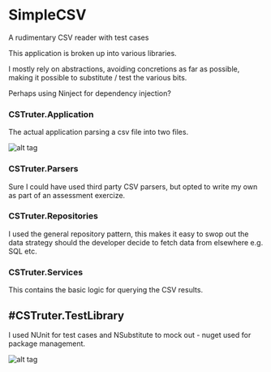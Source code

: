 # SimpleCSV
A rudimentary CSV reader with test cases 

This application is broken up into various libraries.

I mostly rely on abstractions, avoiding concretions as far as 
possible, making it possible to substitute / test the various bits.

Perhaps using Ninject for dependency injection?

### CSTruter.Application
The actual application parsing a csv file into two files.

![alt tag](http://cstruter.com/uploads/app.jpg)

### CSTruter.Parsers
Sure I could have used third party CSV parsers, but opted to write my
own as part of an assessment exercize.

### CSTruter.Repositories
I used the general repository pattern, this makes it easy to swop out
the data strategy should the developer decide to fetch data from elsewhere
e.g. SQL etc.

### CSTruter.Services
This contains the basic logic for querying the CSV results.

## #CSTruter.TestLibrary
I used NUnit for test cases and NSubstitute to mock out - nuget used for package
management.

![alt tag](http://cstruter.com/uploads/tdd.jpg)
